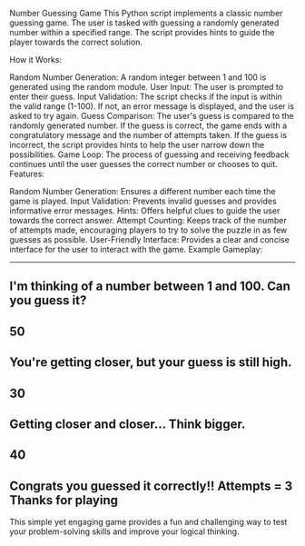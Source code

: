 Number Guessing Game
This Python script implements a classic number guessing game. The user is tasked with guessing a randomly generated number within a specified range. The script provides hints to guide the player towards the correct solution.

How it Works:

Random Number Generation: A random integer between 1 and 100 is generated using the random module.
User Input: The user is prompted to enter their guess.
Input Validation: The script checks if the input is within the valid range (1-100). If not, an error message is displayed, and the user is asked to try again.
Guess Comparison: The user's guess is compared to the randomly generated number.
If the guess is correct, the game ends with a congratulatory message and the number of attempts taken.
If the guess is incorrect, the script provides hints to help the user narrow down the possibilities.
Game Loop: The process of guessing and receiving feedback continues until the user guesses the correct number or chooses to quit.
Features:

Random Number Generation: Ensures a different number each time the game is played.
Input Validation: Prevents invalid guesses and provides informative error messages.
Hints: Offers helpful clues to guide the user towards the correct answer.
Attempt Counting: Keeps track of the number of attempts made, encouraging players to try to solve the puzzle in as few guesses as possible.
User-Friendly Interface: Provides a clear and concise interface for the user to interact with the game.
Example Gameplay:

-------------------------
I'm thinking of a number between 1 and 100. Can you guess it?
-------------------------
50
-------------------------
You're getting closer, but your guess is still high.
-------------------------
30
-------------------------
Getting closer and closer... Think bigger.
-------------------------
40
-------------------------
Congrats you guessed it correctly!!
Attempts = 3
Thanks for playing
-------------------------
This simple yet engaging game provides a fun and challenging way to test your problem-solving skills and improve your logical thinking.
